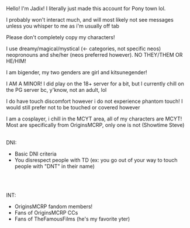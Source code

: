 <p> Hello! I'm Jadix! I literally just made this account for Pony town lol.
<p> I probably won't interact much, and will most likely not see messages unless you whisper to me as i'm usually off tab
<p> Please don't completely copy my characters!
<p> I use dreamy/magical/mystical (<- categories, not specific neos) neopronouns and she/her (neos preferred however). NO THEY/THEM OR HE/HIM!
<p> I am bigender, my two genders are girl and kitsunegender!
<p> I AM A MINOR! I did play on the 18+ server for a bit, but I currently chill on the PG server bc, y'know, not an adult, lol
<p> I do have touch discomfort however i do not experience phantom touch! I would still prefer not to be touched or covered however
<p> I am a cosplayer, i chill in the MCYT area, all of my characters are MCYT! Most are specifically from OriginsMCRP, only one is not (Showtime Steve)
<br></br>
<p> DNI:
<ul>
<li> Basic DNI criteria
<li> You disrespect people with TD (ex: you go out of your way to touch people with "DNT" in their name)
</ul>
<br> </br>
<p> INT:
<ul>
<li> OriginsMCRP fandom members!
<li> Fans of OriginsMCRP CCs
<li> Fans of TheFamousFilms (he's my favorite yter)
</ul>
<!---
Jadix76/Jadix76 is a ✨ special ✨ repository because its `README.md` (this file) appears on your GitHub profile.
You can click the Preview link to take a look at your changes.
--->
